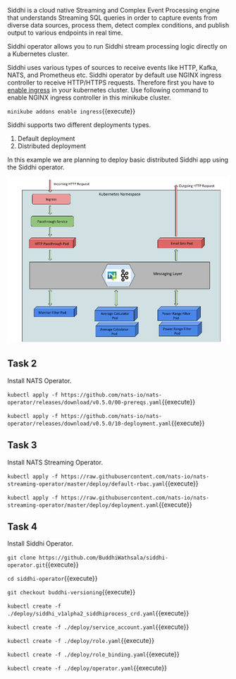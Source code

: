 Siddhi is a cloud native Streaming and Complex Event Processing engine that understands Streaming SQL queries in order to capture events from diverse data sources, process them, detect complex conditions, and publish output to various endpoints in real time. 

Siddhi operator allows you to run Siddhi stream processing logic directly on a Kubernetes cluster.

Siddhi uses various types of sources to receive events like HTTP, Kafka, NATS, and Prometheus etc. Siddhi operator by default use NGINX ingress controller to receive HTTP/HTTPS requests. Therefore first you have to [enable ingress](https://kubernetes.github.io/ingress-nginx/deploy/) in your kubernetes cluster. Use following command to enable NGINX ingress controller in this minikube cluster.

`minikube addons enable ingress`{{execute}}

Siddhi supports two different deployments types.

1. Default deployment
1. Distributed deployment

In this example we are planning to deploy basic distributed Siddhi app using the Siddhi operator. 

![Distributed](DistribudedK8Depl.png)

## Task 2

Install NATS Operator.

`kubectl apply -f https://github.com/nats-io/nats-operator/releases/download/v0.5.0/00-prereqs.yaml`{{execute}}

`kubectl apply -f https://github.com/nats-io/nats-operator/releases/download/v0.5.0/10-deployment.yaml`{{execute}}


## Task 3

Install NATS Streaming Operator.

`kubectl apply -f https://raw.githubusercontent.com/nats-io/nats-streaming-operator/master/deploy/default-rbac.yaml`{{execute}}

`kubectl apply -f https://raw.githubusercontent.com/nats-io/nats-streaming-operator/master/deploy/deployment.yaml`{{execute}}


## Task 4

Install Siddhi Operator.

`git clone https://github.com/BuddhiWathsala/siddhi-operator.git`{{execute}}

`cd siddhi-operator`{{execute}}

`git checkout buddhi-versioning`{{execute}}

`kubectl create -f ./deploy/siddhi_v1alpha2_siddhiprocess_crd.yaml`{{execute}}

`kubectl create -f ./deploy/service_account.yaml`{{execute}}

`kubectl create -f ./deploy/role.yaml`{{execute}}

`kubectl create -f ./deploy/role_binding.yaml`{{execute}}

`kubectl create -f ./deploy/operator.yaml`{{execute}}

